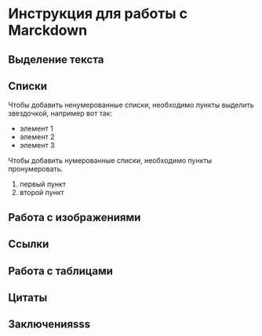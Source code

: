 # Инструкция для работы с Marckdown

## Выделение текста

## Списки

Чтобы добавить ненумерованные списки, необходимо пункты выделить звездочкой, например вот так:
* элемент 1
* элемент 2
* элемент 3

Чтобы добавить нумерованные списки, необходимо пункты пронумеровать.
1. первый пункт
2. второй пункт


## Работа c изображениями

## Ссылки

## Работа с таблицами

## Цитаты

## Заключенияsss